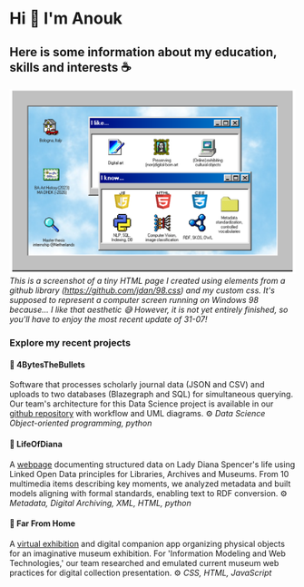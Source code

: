 # Hi 👋 I'm Anouk 
## Here is some information about my education, skills and interests ☕

![Screenshot](screenshot-3107v2.png)
_This is a screenshot of a tiny HTML page I created using elements from a github library (https://github.com/jdan/98.css) and my custom css. It's supposed to represent a computer screen running on Windows 98 because... I like that aesthetic 😅 However, it is not yet entirely finished, so you'll have to enjoy the most recent update of 31-07!_

### Explore my recent projects
#### 🐍 4BytesTheBullets
Software that processes scholarly journal data (JSON and CSV) and uploads to two databases (Blazegraph and SQL) for simultaneous querying. Our team's architecture for this Data Science project is available in our [github repository](https://github.com/Ant-On-03/4BytesTheBullets) with workflow and UML diagrams.
⚙️ _Data Science Object-oriented programming, python_

#### 🌹 LifeOfDiana
A [webpage](https://digitalctrlv.github.io/LifeOfDiana/) documenting structured data on Lady Diana Spencer's life using Linked Open Data principles for Libraries, Archives and Museums. From 10 multimedia items describing key moments, we analyzed metadata and built models aligning with formal standards, enabling text to RDF conversion.
⚙️ _Metadata, Digital Archiving, XML, HTML, python_

#### 🧭 Far From Home
A [virtual exhibition](https://far-fromm-homme.github.io/Far-FroMM-HoMMe/documentation.html)  and digital companion app organizing physical objects for an imaginative museum exhibition. For 'Information Modeling and Web Technologies,' our team researched and emulated current museum web practices for digital collection presentation.
⚙️ _CSS, HTML, JavaScript_
